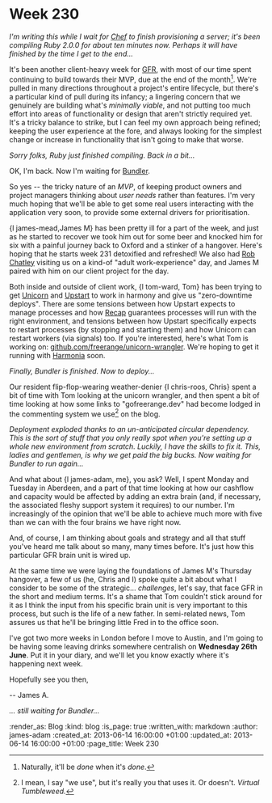 Week 230
========

*I'm writing this while I wait for [Chef](http://www.opscode.com/chef/) to finish provisioning a server; it's been compiling Ruby 2.0.0 for about ten minutes now. Perhaps it will have finished by the time I get to the end...*

It's been another client-heavy week for [GFR](/), with most of our time spent continuing to build towards their MVP, due at the end of the month[^done-when-its-done]. We're pulled in many directions throughout a project's entire lifecycle, but there's a particular kind of pull during its infancy; a lingering concern that we genuinely are building what's *minimally viable*, and not putting too much effort into areas of functionality or design that aren't strictly required yet. It's a tricky balance to strike, but I can feel my own approach being refined; keeping the user experience at the fore, and always looking for the simplest change or increase in functionality that isn't going to make that worse.

*Sorry folks, Ruby just finished compiling. Back in a bit...*

OK, I'm back. Now I'm waiting for [Bundler](http://gembundler.com/).

So yes -- the tricky nature of an *MVP*, of keeping product owners and project managers thinking about *user needs* rather than features. I'm very much hoping that we'll be able to get some real users interacting with the application very soon, to provide some external drivers for prioritisation.

{l james-mead,James M} has been pretty ill for a part of the week, and just as he started to recover we took him out for some beer and knocked him for six with a painful journey back to Oxford and a stinker of a hangover. Here's hoping that he starts week 231 detoxified and refreshed! We also had [Rob Chatley](https://twitter.com/rchatley) visiting us on a kind-of "adult work-experience" day, and James M paired with him on our client project for the day.

Both inside and outside of client work, {l tom-ward, Tom} has been trying to get [Unicorn](http://unicorn.bogomips.org/) and [Upstart](http://upstart.ubuntu.com/) to work in harmony and give us "zero-downtime deploys". There are some tensions between how Upstart expects to manage processes and how [Recap](/recap) guarantees processes will run with the right environment, and tensions between how Upstart specifically expects to restart processes (by stopping and starting them) and how Unicorn can restart workers (via signals) too. If you're interested, here's what Tom is working on: [github.com/freerange/unicorn-wrangler](https://github.com/freerange/unicorn-wrangler). We're hoping to get it running with [Harmonia](https://harmonia.io) soon.

*Finally, Bundler is finished. Now to deploy...*

Our resident flip-flop-wearing weather-denier {l chris-roos, Chris} spent a bit of time with Tom looking at the unicorn wrangler, and then spent a bit of time looking at how some links to "gofreerange.dev" had become lodged in the commenting system we use[^nobody-does] on the blog.

*Deployment exploded thanks to an un-anticipated circular dependency. This is the sort of stuff that you only really spot when you're setting up a whole new environment from scratch. Luckily, I have the skills to fix it. This, ladies and gentlemen, is why we get paid the big bucks. Now waiting for Bundler to run again...*

And what about {l james-adam, me}, you ask? Well, I spent Monday and Tuesday in Aberdeen, and a part of that time looking at how our cashflow and capacity would be affected by adding an extra brain (and, if necessary, the associated fleshy support system it requires) to our number. I'm increasingly of the opinion that we'll be able to achieve much more with five than we can with the four brains we have right now.

And, of course, I am thinking about goals and strategy and all that stuff you've heard me talk about so many, many times before. It's just how this particular GFR brain unit is wired up.

At the same time we were laying the foundations of James M's Thursday hangover, a few of us (he, Chris and I) spoke quite a bit about what I consider to be some of the strategic... *challenges*, let's say, that face GFR in the short and medium terms. It's a shame that Tom couldn't stick around for it as I think the input from his specific brain unit is very important to this process, but such is the life of a new father. In semi-related news, Tom assures us that he'll be bringing little Fred in to the office soon.

I've got two more weeks in London before I move to Austin, and I'm going to be having some leaving drinks somewhere centralish on **Wednesday 26th June**. Put it in your diary, and we'll let you know exactly where it's happening next week.

Hopefully see you then,

-- James A.

*... still waiting for Bundler...*


[^done-when-its-done]: Naturally, it'll be *done* when it's *done*.
[^nobody-does]: I mean, I say "we use", but it's really you that uses it. Or doesn't. *Virtual Tumbleweed.*

:render_as: Blog
:kind: blog
:is_page: true
:written_with: markdown
:author: james-adam
:created_at: 2013-06-14 16:00:00 +01:00
:updated_at: 2013-06-14 16:00:00 +01:00
:page_title: Week 230
